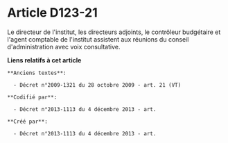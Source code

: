 # Article D123-21

Le directeur de l'institut, les directeurs adjoints, le contrôleur budgétaire et l'agent comptable de l'institut assistent
aux réunions du conseil d'administration avec voix consultative.

**Liens relatifs à cet article**

	**Anciens textes**:

	  - Décret n°2009-1321 du 28 octobre 2009 - art. 21 (VT)

	**Codifié par**:

	  - Décret n°2013-1113 du 4 décembre 2013 - art.

	**Créé par**:

	  - Décret n°2013-1113 du 4 décembre 2013 - art.

